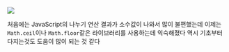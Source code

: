 ![](https://velog.velcdn.com/images/reyang/post/7d228e29-25d7-42a7-9f47-bcf0033c0b15/image.png)

처음에는 JavaScript의 나누기 연산 결과가 소수값이 나와서 많이 불편했는데 이제는 ```Math.ceil```이나 ```Math.floor```같은 라이브러리를 사용하는데 익숙해졌다
역시 기초부터 다지는것도 도움이 많이 되는 것 같다
